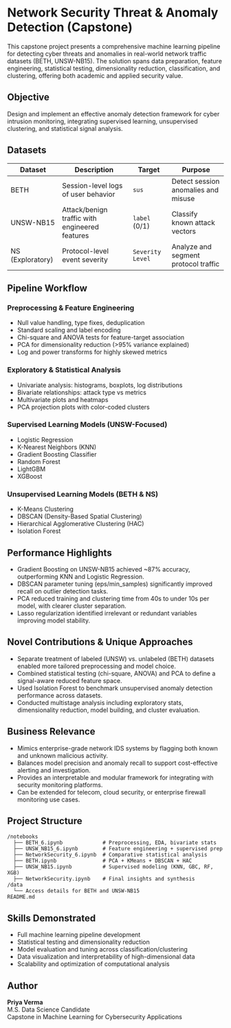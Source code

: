 # Network Security Threat & Anomaly Detection (Capstone)

This capstone project presents a comprehensive machine learning pipeline for detecting cyber threats and anomalies in real-world network traffic datasets (BETH, UNSW-NB15). The solution spans data preparation, feature engineering, statistical testing, dimensionality reduction, classification, and clustering, offering both academic and applied security value.

## Objective

Design and implement an effective anomaly detection framework for cyber intrusion monitoring, integrating supervised learning, unsupervised clustering, and statistical signal analysis.

## Datasets

| Dataset       | Description                                   | Target            | Purpose                                  |
|---------------|-----------------------------------------------|--------------------|------------------------------------------|
| BETH          | Session-level logs of user behavior            | `sus`              | Detect session anomalies and misuse      |
| UNSW-NB15     | Attack/benign traffic with engineered features | `label` (0/1)      | Classify known attack vectors            |
| NS (Exploratory) | Protocol-level event severity               | `Severity Level`   | Analyze and segment protocol traffic     |

## Pipeline Workflow

### Preprocessing & Feature Engineering
- Null value handling, type fixes, deduplication
- Standard scaling and label encoding
- Chi-square and ANOVA tests for feature-target association
- PCA for dimensionality reduction (>95% variance explained)
- Log and power transforms for highly skewed metrics

### Exploratory & Statistical Analysis
- Univariate analysis: histograms, boxplots, log distributions
- Bivariate relationships: attack type vs metrics
- Multivariate plots and heatmaps
- PCA projection plots with color-coded clusters

### Supervised Learning Models (UNSW-Focused)
- Logistic Regression
- K-Nearest Neighbors (KNN)
- Gradient Boosting Classifier
- Random Forest
- LightGBM
- XGBoost

### Unsupervised Learning Models (BETH & NS)
- K-Means Clustering
- DBSCAN (Density-Based Spatial Clustering)
- Hierarchical Agglomerative Clustering (HAC)
- Isolation Forest

## Performance Highlights

- Gradient Boosting on UNSW-NB15 achieved ~87% accuracy, outperforming KNN and Logistic Regression.
- DBSCAN parameter tuning (eps/min_samples) significantly improved recall on outlier detection tasks.
- PCA reduced training and clustering time from 40s to under 10s per model, with clearer cluster separation.
- Lasso regularization identified irrelevant or redundant variables improving model stability.

## Novel Contributions & Unique Approaches

- Separate treatment of labeled (UNSW) vs. unlabeled (BETH) datasets enabled more tailored preprocessing and model choice.
- Combined statistical testing (chi-square, ANOVA) and PCA to define a signal-aware reduced feature space.
- Used Isolation Forest to benchmark unsupervised anomaly detection performance across datasets.
- Conducted multistage analysis including exploratory stats, dimensionality reduction, model building, and cluster evaluation.

## Business Relevance

- Mimics enterprise-grade network IDS systems by flagging both known and unknown malicious activity.
- Balances model precision and anomaly recall to support cost-effective alerting and investigation.
- Provides an interpretable and modular framework for integrating with security monitoring platforms.
- Can be extended for telecom, cloud security, or enterprise firewall monitoring use cases.

## Project Structure

```
/notebooks
  ├── BETH_6.ipynb             # Preprocessing, EDA, bivariate stats
  ├── UNSW_NB15_6.ipynb        # Feature engineering + supervised prep
  ├── NetworkSecurity_6.ipynb  # Comparative statistical analysis
  ├── BETH.ipynb               # PCA + KMeans + DBSCAN + HAC
  ├── UNSW_NB15.ipynb          # Supervised modeling (KNN, GBC, RF, XGB)
  ├── NetworkSecurity.ipynb    # Final insights and synthesis
/data
  └── Access details for BETH and UNSW-NB15
README.md
```

## Skills Demonstrated

- Full machine learning pipeline development
- Statistical testing and dimensionality reduction
- Model evaluation and tuning across classification/clustering
- Data visualization and interpretability of high-dimensional data
- Scalability and optimization of computational analysis

## Author

**Priya Verma**  
M.S. Data Science Candidate  
Capstone in Machine Learning for Cybersecurity Applications